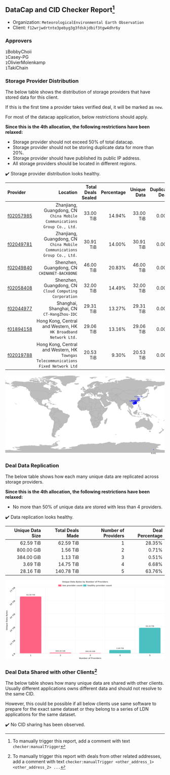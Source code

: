 ## DataCap and CID Checker Report[^1]
 - Organization: `MeteorologicalEnvironmental Earth Observation`
 - Client: `f12wrjwdrtnte3pebyg3g3fdskjdbif3tgw4dhr6y`
### Approvers
`1`BobbyChoii<br/>`1`Casey-PG<br/>`1`OlivierMolenkamp<br/>`1`TakiChain

### Storage Provider Distribution
The below table shows the distribution of storage providers that have stored data for this client.

If this is the first time a provider takes verified deal, it will be marked as `new`.

For most of the datacap application, below restrictions should apply.

**Since this is the 4th allocation, the following restrictions have been relaxed:**
 - Storage provider should not exceed 50% of total datacap.
 - Storage provider should not be storing duplicate data for more than 20%.
 - Storage provider should have published its public IP address.
 - All storage providers should be located in different regions.

✔️ Storage provider distribution looks healthy.

| Provider                                              |                                                                              Location | Total Deals Sealed | Percentage | Unique Data | Duplicate Deals |
| :---------------------------------------------------- | ------------------------------------------------------------------------------------: | -----------------: | ---------: | ----------: | --------------: |
| [f02057985](https://filfox.info/en/address/f02057985) |            Zhanjiang, Guangdong, CN<br/>`China Mobile Communications Group Co., Ltd.` |          33.00 TiB |     14.94% |   33.00 TiB |           0.00% |
| [f02049781](https://filfox.info/en/address/f02049781) |            Zhanjiang, Guangdong, CN<br/>`China Mobile Communications Group Co., Ltd.` |          30.91 TiB |     14.00% |   30.91 TiB |           0.00% |
| [f02049840](https://filfox.info/en/address/f02049840) |                                       Shenzhen, Guangdong, CN<br/>`CHINANET-BACKBONE` |          46.00 TiB |     20.83% |   46.00 TiB |           0.00% |
| [f02058408](https://filfox.info/en/address/f02058408) |                             Shenzhen, Guangdong, CN<br/>`Cloud Computing Corporation` |          32.00 TiB |     14.49% |   32.00 TiB |           0.00% |
| [f02044977](https://filfox.info/en/address/f02044977) |                                          Shanghai, Shanghai, CN<br/>`CT-HangZhou-IDC` |          29.31 TiB |     13.27% |   29.31 TiB |           0.00% |
| [f01894158](https://filfox.info/en/address/f01894158) |                    Hong Kong, Central and Western, HK<br/>`HK Broadband Network Ltd.` |          29.06 TiB |     13.16% |   29.06 TiB |           0.00% |
| [f02019788](https://filfox.info/en/address/f02019788) | Hong Kong, Central and Western, HK<br/>`Towngas Telecommunications Fixed Network Ltd` |          20.53 TiB |      9.30% |   20.53 TiB |           0.00% |

<img src="https://raw.githubusercontent.com/data-preservation-programs/filplus-checker-assets/main/filecoin-project/filecoin-plus-large-datasets/issues/1801/1679295888152.png"/>

### Deal Data Replication
The below table shows how each many unique data are replicated across storage providers.


**Since this is the 4th allocation, the following restrictions have been relaxed:**
- No more than 50% of unique data are stored with less than 4 providers.

✔️ Data replication looks healthy.

| Unique Data Size | Total Deals Made | Number of Providers | Deal Percentage |
| ---------------: | ---------------: | ------------------: | --------------: |
|        62.59 TiB |        62.59 TiB |                   1 |          28.35% |
|       800.00 GiB |         1.56 TiB |                   2 |           0.71% |
|       384.00 GiB |         1.13 TiB |                   3 |           0.51% |
|         3.69 TiB |        14.75 TiB |                   4 |           6.68% |
|        28.16 TiB |       140.78 TiB |                   5 |          63.76% |

<img src="https://raw.githubusercontent.com/data-preservation-programs/filplus-checker-assets/main/filecoin-project/filecoin-plus-large-datasets/issues/1801/1679295888926.png"/>

### Deal Data Shared with other Clients[^3]
The below table shows how many unique data are shared with other clients.
Usually different applications owns different data and should not resolve to the same CID.

However, this could be possible if all below clients use same software to prepare for the exact same dataset or they belong to a series of LDN applications for the same dataset.

✔️ No CID sharing has been observed.

[^1]: To manually trigger this report, add a comment with text `checker:manualTrigger`

[^2]: Deals from those addresses are combined into this report as they are specified with `checker:manualTrigger`

[^3]: To manually trigger this report with deals from other related addresses, add a comment with text `checker:manualTrigger <other_address_1> <other_address_2> ...`
